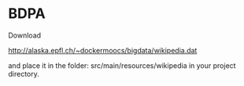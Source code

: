 # BDPA

Download

http://alaska.epfl.ch/~dockermoocs/bigdata/wikipedia.dat

and place it in the folder: src/main/resources/wikipedia in your project directory.
